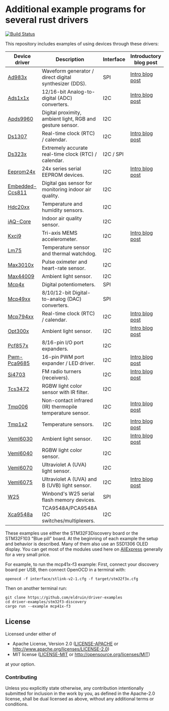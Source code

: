 # Additional example programs for several rust drivers

[![Build Status](https://travis-ci.org/eldruin/driver-examples.svg?branch=master)](https://travis-ci.org/eldruin/driver-examples)

This repository includes examples of using devices through these drivers:

| Device driver    | Description                                               | Interface | Introductory blog post            |
|------------------|-----------------------------------------------------------|-----------|-----------------------------------|
|[Ad983x]          | Waveform generator / direct digital synthesizer (DDS).    | SPI       | [Intro blog post][blog-ad983x]    |
|[Ads1x1x]         | 12/16-bit Analog-to-digital (ADC) converters.             | I2C       | [Intro blog post][blog-ads1x1x]   |
|[Apds9960]        | Digital proximity, ambient light, RGB and gesture sensor. | I2C       |                                   |
|[Ds1307]          | Real-time clock (RTC) / calendar.                         | I2C       | [Intro blog post][blog-ds1307]    |
|[Ds323x]          | Extremely accurate real-time clock (RTC) / calendar.      | I2C / SPI |                                   |
|[Eeprom24x]       | 24x series serial EEPROM devices.                         | I2C       | [Intro blog post][blog-eeprom24x] |
|[Embedded-Ccs811] | Digital gas sensor for monitoring indoor air quality.     | I2C       |                                   |
|[Hdc20xx]         | Temperature and humidity sensors.                         | I2C       |                                   |
|[iAQ-Core]        | Indoor air quality sensor.                                | I2C       |                                   |
|[Kxcj9]           | Tri-axis MEMS accelerometer.                              | I2C       | [Intro blog post][blog-kxcj9]     |
|[Lm75]            | Temperature sensor and thermal watchdog.                  | I2C       |                                   |
|[Max3010x]        | Pulse oximeter and heart-rate sensor.                     | I2C       |                                   |
|[Max44009]        | Ambient light sensor.                                     | I2C       |                                   |
|[Mcp4x]           | Digital potentiometers.                                   | SPI       |                                   |
|[Mcp49xx]         | 8/10/12-bit Digital-to-analog (DAC) converters.           | SPI       |                                   |
|[Mcp794xx]        | Real-time clock (RTC) / calendar.                         | I2C       | [Intro blog post][blog-mcp794xx]  |
|[Opt300x]         | Ambient light sensor.                                     | I2C       | [Intro blog post][blog-opt300x]   |
|[Pcf857x]         | 8/16-pin I/O port expanders.                              | I2C       |                                   |
|[Pwm-Pca9685]     | 16-pin PWM port expander / LED driver.                    | I2C       | [Intro blog post][blog-pca9685]   |
|[Si4703]          | FM radio turners (receivers).                             | I2C       | [Intro blog post][blog-si4703]    |
|[Tcs3472]         | RGBW light color sensor with IR filter.                   | I2C       |                                   |
|[Tmp006]          | Non-contact infrared (IR) thermopile temperature sensor.  | I2C       | [Intro blog post][blog-tmp006]    |
|[Tmp1x2]          | Temperature sensors.                                      | I2C       | [Intro blog post][blog-tmp1x2]    |
|[Veml6030]        | Ambient light sensor.                                     | I2C       | [Intro blog post][blog-veml6030]  |
|[Veml6040]        | RGBW light color sensor.                                  | I2C       |                                   |
|[Veml6070]        | Ultraviolet A (UVA) light sensor.                         | I2C       |                                   |
|[Veml6075]        | Ultraviolet A (UVA) and B (UVB) light sensor.             | I2C       | [Intro blog post][blog-veml6075]  |
|[W25]             | Winbond's W25 serial flash memory devices.                | SPI       |                                   |
|[Xca9548a]        | TCA9548A/PCA9548A I2C switches/multiplexers.              | I2C       |                                   |

These examples use either the STM32F3Discovery board or the STM32F103 "Blue pill" board.
At the beginning of each example the setup
and behavior is described. Many of them also use an SSD1306 OLED display.
You can get most of the modules used here on [AliExpress] generally for a very small price.

For example, to run the mcp41x-f3 example:
First, connect your discovery board per USB, then connect OpenOCD in a terminal with:
```
openocd -f interface/stlink-v2-1.cfg -f target/stm32f3x.cfg
```

Then on another terminal run:
```
git clone https://github.com/eldruin/driver-examples
cd driver-examples/stm32f3-discovery
cargo run --example mcp41x-f3
```

## License

Licensed under either of

 * Apache License, Version 2.0 ([LICENSE-APACHE](LICENSE-APACHE) or
   http://www.apache.org/licenses/LICENSE-2.0)
 * MIT license ([LICENSE-MIT](LICENSE-MIT) or
   http://opensource.org/licenses/MIT)

at your option.

### Contributing

Unless you explicitly state otherwise, any contribution intentionally submitted
for inclusion in the work by you, as defined in the Apache-2.0 license, shall
be dual licensed as above, without any additional terms or conditions.

[Ad983x]: https://crates.io/crates/ad983x
[Ads1x1x]: https://crates.io/crates/ads1x1x
[Apds9960]: https://crates.io/crates/apds9960
[Ds1307]: https://crates.io/crates/ds1307
[Ds323x]: https://crates.io/crates/ds323x
[Kxcj9]: https://crates.io/crates/kxcj9
[Eeprom24x]: https://crates.io/crates/eeprom24x
[Embedded-Ccs811]: https://crates.io/crates/embedded-ccs811
[Hdc20xx]: https://crates.io/crates/hdc20xx
[iAQ-Core]: https://crates.io/crates/iaq-core
[Lm75]: https://crates.io/crates/lm75
[Max3010x]: https://crates.io/crates/max3010x
[Max44009]: https://crates.io/crates/max44009
[Mcp4x]: https://crates.io/crates/mcp4x
[Mcp49xx]: https://crates.io/crates/mcp49xx
[Mcp794xx]: https://crates.io/crates/mcp794xx
[Opt300x]: https://crates.io/crates/Opt300x
[Pcf857x]: https://crates.io/crates/pcf857x
[Pwm-Pca9685]: https://crates.io/crates/pwm-pca9685
[Si4703]: https://crates.io/crates/si4703
[Tcs3472]: https://crates.io/crates/tcs3472
[Tmp006]: https://crates.io/crates/tmp006
[Tmp1x2]: https://crates.io/crates/tmp1x2
[Veml6030]: https://crates.io/crates/veml6030
[Veml6040]: https://crates.io/crates/veml6040
[Veml6070]: https://crates.io/crates/veml6070
[Veml6075]: https://crates.io/crates/veml6075
[W25]: https://github.com/eldruin/w25-rs
[Xca9548a]: https://crates.io/crates/xca9548a

[blog-ad983x]: https://blog.eldruin.com/ad983x-waveform-generator-dds-driver-in-rust/
[blog-ads1x1x]: https://blog.eldruin.com/ads1x1x-analog-to-digital-converter-driver-in-rust/
[blog-ds1307]: https://blog.eldruin.com/ds1307-real-time-clock-rtc-driver-in-rust/
[blog-eeprom24x]: https://blog.eldruin.com/24x-serial-eeprom-driver-in-rust/
[blog-kxcj9]: https://blog.eldruin.com/kxcj9-kxcjb-tri-axis-mems-accelerator-driver-in-rust/
[blog-mcp794xx]: https://blog.eldruin.com/mcp794xx-real-time-clock-rtc-driver-in-rust
[blog-opt300x]: https://blog.eldruin.com/opt300x-ambient-light-sensor-driver-in-rust/
[blog-pca9685]: https://blog.eldruin.com/pca9685-pwm-led-servo-controller-driver-in-rust/
[blog-si4703]: https://blog.eldruin.com/si4703-fm-radio-receiver-driver-in-rust/
[blog-tmp006]: https://blog.eldruin.com/tmp006-contact-less-infrared-ir-thermopile-driver-in-rust/
[blog-tmp1x2]: https://blog.eldruin.com/tmp1x2-temperature-sensor-driver-in-rust/
[blog-veml6030]: https://blog.eldruin.com/veml6030-ambient-light-sensor-driver-in-rust/
[blog-veml6075]: https://blog.eldruin.com/veml6075-uva-uvb-uv-index-light-sensor-driver-in-rust/

[AliExpress]: https://www.aliexpress.com